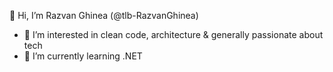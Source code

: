 👋 Hi, I’m Razvan Ghinea (@tlb-RazvanGhinea)
- 👀 I’m interested in clean code, architecture & generally passionate about tech
- 🌱 I’m currently learning .NET

<!---
tlb-RazvanGhinea/tlb-RazvanGhinea is a ✨ special ✨ repository because its `README.md` (this file) appears on your GitHub profile.
You can click the Preview link to take a look at your changes.
--->
